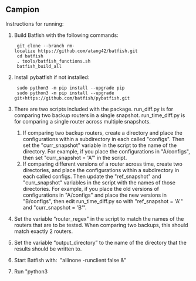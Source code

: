 ## Campion

Instructions for running: 

1. Build Batfish with the following commands:

        git clone --branch rm-localize https://github.com/atang42/batfish.git
        cd batfish
        . tools/batfish_functions.sh
        batfish_build_all

2. Install pybatfish if not installed:

        sudo python3 -m pip install --upgrade pip
        sudo python3 -m pip install --upgrade git+https://github.com/batfish/pybatfish.git

3. There are two scripts included with the package. run_diff.py is for comparing two backup routers in a single snapshot. run_time_diff.py is for comparing a single router across multiple snapshots.

    1. If comparing two backup routers, create a directory and place the configurations within a subdirectory in each called "configs". Then set the "curr_snapshot" variable in the script to the name of the directory. For example, if you place the configurations in "A/configs", then set "curr_snapshot = 'A'" in the script.
    2. If comparing different versions of a router across time, create two directories, and place the configurations within a subdirectory in each called configs. Then update the "ref_snapshot" and "curr_snapshot" variables in the script with the names of those directories. For example, if you place the old versions of configurations in "A/configs" and place the new versions in "B/configs", then edit run_time_diff.py so with "ref_snapshot = 'A'" and "curr_snapshot = 'B'".

4. Set the variable “router_regex" in the script to match the names of the routers that are to be tested. When comparing two backups, this should match exactly 2 routers. 

5. Set the variable “output_directory” to the name of the directory that the results should be written to.

6. Start Batfish with:  "allinone -runclient false &"

7. Run "python3 <script>" where <script> is one of the scripts provided. This should write several .csv files into the output directory. These can be opened with a spreadsheet or other application.

Result Files:

* bgp_edge_diff: Checks BGP edge properties like whether extended communities are sent or whether an edge is to a route reflector client
* routes_diff: Finds prefixes that are known on one router but not another
* ospf_diff: Check OSPF edge properties like costs and areas. Works better if you include configurations for adjacent routers in the configs/ directories (might be slower).
* static_route_diff: Checks differences in static routes configured in each pair
* acl_diff: Checks different behavior in ACLs defined on corresponding edges
* route_map_diff: Checks different behavior in route-maps for corresponding BGP connections

